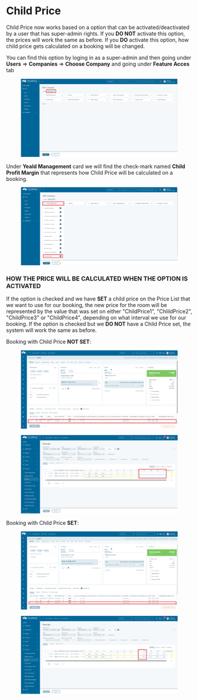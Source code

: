# Child Price

Child Price now works based on a option that can be activated/deactivated by a user that has super-admin rights. If you **DO NOT** activate this option, the prices will work the same as before. If you **DO** activate this option, how child price gets calculated on a booking will be changed.

You can find this option by loging in as a super-admin and then going under **Users** => **Companies** => **Choose Company** and going under **Feature Acces** tab

<figure><img src="../../.gitbook/assets/child-price-edit-company-feature-access-3af66fa9b2fe0fef68886d1b6f19bb90.png" alt=""><figcaption></figcaption></figure>

Under **Yeald Management** card we will find the check-mark named **Child Profit Margin** that represents how Child Price will be calculated on a booking.

<figure><img src="../../.gitbook/assets/child-price-edit-company-option-668b781437a8509c7b7f34026ffa75f7.png" alt=""><figcaption></figcaption></figure>

### HOW THE PRICE WILL BE CALCULATED WHEN THE OPTION IS ACTIVATED <a href="#how-the-price-will-be-calculated-when-the-option-is-activated" id="how-the-price-will-be-calculated-when-the-option-is-activated"></a>

If the option is checked and we have **SET** a child price on the Price List that we want to use for our booking, the new price for the room will be represented by the value that was set on either "ChildPrice1", "ChlildPrice2", "ChildPrice3" or "ChildPrice4", depending on what interval we use for our booking. If the option is checked but we **DO NOT** have a Child Price set, the system will work the same as before.

Booking with Child Price **NOT SET**:

<figure><img src="../../.gitbook/assets/child-price-booking-no-price-5a2e0f1bbc34bf4b480667181a73a9ef.png" alt=""><figcaption></figcaption></figure>

<figure><img src="../../.gitbook/assets/child-price-pricelist-no-price-7be6edd2dd72a90e189af2cad7bb2f59.png" alt=""><figcaption></figcaption></figure>

Booking with Child Price **SET**:

<figure><img src="../../.gitbook/assets/child-price-booking-with-price-e862965e15a4c176738696fbe1b8f4c5.png" alt=""><figcaption></figcaption></figure>

<figure><img src="../../.gitbook/assets/child-price-pricelist-with-price-d8bb0ec3d104f675d6aad3cf47d967d1.png" alt=""><figcaption></figcaption></figure>
